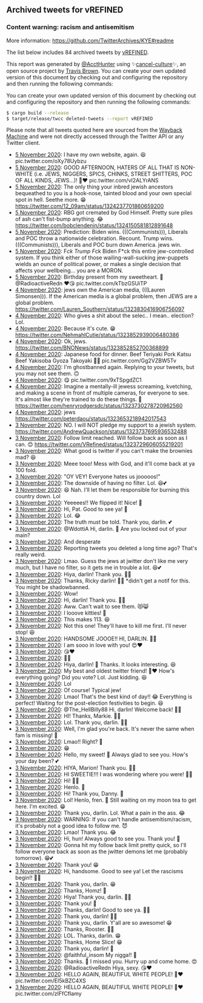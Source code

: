 ## Archived tweets for vREFINED
### Content warning: racism and antisemitism
More information: https://github.com/TwitterArchives/KYE#readme

The list below includes 84 archived tweets by
[vREFINED](https://twitter.com/vREFINED).



This report was generated by [@AcctHunter](https://twitter.com/accthunter) using ✨[cancel-culture](https://github.com/travisbrown/cancel-culture)✨,
an open source project by [Travis Brown](https://twitter.com/travisbrown). You can create your own
updated version of this document by checking out and configuring the repository and then running
the following commands:

You can create your own updated version of this document by checking out and configuring the
repository and then running the following commands:

```bash
$ cargo build --release
$ target/release/twcc deleted-tweets --report vREFINED
```

Please note that all tweets quoted here are sourced from the
[Wayback Machine](https://web.archive.org) and were not directly accessed through the Twitter API or
any Twitter client.

* [ 5 November 2020](https://web.archive.org/web/20201105204753/https://twitter.com/VRefined/status/1324452261863387136): I have my own website, again. 😆 pic.twitter.com/oXy78Uybzu
* [ 5 November 2020](https://web.archive.org/web/20201105201106/https://twitter.com/VRefined/status/1324442478640988160): GOOD AFTERNOON, HATERS OF ALL THAT IS NON-WHITE (i.e. JEWS, NIGGERS, SPICS, CHINKS, STREET SHITTERS, POC OF ALL KINDS, JEWS...)! 🤗❤ pic.twitter.com/vI2ALYrANS
* [ 5 November 2020](https://web.archive.org/web/20201105064251/https://twitter.com/VRefined/status/1324239503591006209): The only thing your inbred jewish ancestors bequeathed to you is a hook-nose, tainted blood and your own special spot in hell. Seethe more. 😁 https://twitter.com/12_09am/status/1324237701860659200
* [ 5 November 2020](https://web.archive.org/web/20201105062220/https://twitter.com/VRefined/status/1324235225656778754): RBG got cremated by God Himself. Pretty sure piles of ash can't fist-bump anything. 😂 https://twitter.com/bobclendenin/status/1324150581812891648
* [ 5 November 2020](https://web.archive.org/web/20201105061527/https://twitter.com/VRefined/status/1324233345278992384): Prediction:  Biden wins.  (((Communists))), Liberals and POC throw a nationwide celebration.  Recount.  Trump wins.  (((Communists))), Liberals and POC burn down America.  jews win.
* [ 5 November 2020](https://web.archive.org/web/20201105045427/https://twitter.com/VRefined/status/1324213073943560193): F*ck Trump F*ck Biden F*ck this entire jew-controlled system.  If you think either of those wailing-wall-sucking jew-puppets wields an ounce of political power, or makes a single decision that affects your wellbeing... you are a MORON.
* [ 5 November 2020](https://web.archive.org/web/20201105020505/https://twitter.com/VRefined/status/1324170416349356033): Birthday present from my sweetheart. 🤗   @RadioactiveRedn  ❤😘 pic.twitter.com/kTbzGSUiTP
* [ 4 November 2020](https://web.archive.org/web/20201104233541/https://twitter.com/VRefined/status/1324121398038700033): jews own the American media, (((Lauren Simonsen))).   If the American media is a global problem, then JEWS are a global problem. https://twitter.com/Lauren_Southern/status/1323830416906756097
* [ 4 November 2020](https://web.archive.org/web/20201104070626/https://twitter.com/VRefined/status/1323883604846485505): Who gives a shit about the selec.. I mean.. election? Lol.
* [ 4 November 2020](https://web.archive.org/web/20201104052031/https://twitter.com/VRefined/status/1323857321081085955): Because it's cute. 😁 https://twitter.com/NehmahlCutie/status/1323852939006480386
* [ 4 November 2020](https://web.archive.org/web/20201104050947/https://twitter.com/VRefined/status/1323854214922149888): Ok, jews. https://twitter.com/BNONews/status/1323852852700368899
* [ 4 November 2020](https://web.archive.org/web/20201104041112/https://twitter.com/VRefined/status/1323839139356266499): Japanese food for dinner.   Beef Teriyaki Pork Katsu  Beef Yakisoba  Gyoza  Takoyaki   🤗😋 pic.twitter.com/Gg2VZBW5Tv
* [ 4 November 2020](https://web.archive.org/web/20201104025514/https://twitter.com/VRefined/status/1323820238836846594): I'm ghostbanned again. Replying to your tweets, but you may not see them. 🙃
* [ 4 November 2020](https://web.archive.org/web/20201104010649/https://twitter.com/VRefined/status/1323791863762046976): 😋 pic.twitter.com/9xTSpgdZC1
* [ 4 November 2020](https://web.archive.org/web/20201104010302/https://twitter.com/VRefined/status/1323790395273261056): Imagine a mentally-ill jewess screaming, kvetching, and making a scene in front of multiple cameras, for everyone to see.  It's almost like they're trained to do these things. 🤔 https://twitter.com/henryrodgersdc/status/1323730278720962560
* [ 4 November 2020](https://web.archive.org/web/20201104003732/https://twitter.com/VRefined/status/1323781463150649344): jews https://twitter.com/peterdaou/status/1323653218942017543
* [ 3 November 2020](https://web.archive.org/web/20201103235833/https://twitter.com/VRefined/status/1323776321412075521): NO.   I will NOT pledge my support to a jewish system. https://twitter.com/AndrewQuackson/status/1323737695936532488
* [ 3 November 2020](https://web.archive.org/web/20201103232255/https://twitter.com/VRefined/status/1323767406431535111): Follow limit reached. Will follow back as soon as I can. 😊 https://twitter.com/VRefined/status/1323729606055219201
* [ 3 November 2020](https://web.archive.org/web/20201103223210/https://twitter.com/VRefined/status/1323754800798904322): What good is twitter if you can't make the brownies mad? 😆
* [ 3 November 2020](https://web.archive.org/web/20201103223132/https://twitter.com/VRefined/status/1323754653008433158): Meee tooo! Mess with God, and it'll come back at ya 100 fold.
* [ 3 November 2020](https://web.archive.org/web/20201103223033/https://twitter.com/VRefined/status/1323754310942023688): "OY VEY! Everyone hates us jooooos!"
* [ 3 November 2020](https://web.archive.org/web/20201103222936/https://twitter.com/VRefined/status/1323754112341725184): The downside of having no filter. Lol. 😆💕
* [ 3 November 2020](https://web.archive.org/web/20201103222840/https://twitter.com/VRefined/status/1323753915461128194): 😆 Nah. I'll let them be responsible for burning this country down. Lol
* [ 3 November 2020](https://web.archive.org/web/20201103222716/https://twitter.com/VRefined/status/1323753550296551424): Yeeeees!! We flipped it! Nice! 🤗
* [ 3 November 2020](https://web.archive.org/web/20201103221524/https://twitter.com/VRefined/status/1323750570235219970): Hi, Pat. Good to see ya! 🤗
* [ 3 November 2020](https://web.archive.org/web/20201103221503/https://twitter.com/VRefined/status/1323750472365285385): Lol. 😂
* [ 3 November 2020](https://web.archive.org/web/20201103221401/https://twitter.com/VRefined/status/1323750254391513088): The truth must be told. Thank you, darlin. 💕
* [ 3 November 2020](https://web.archive.org/web/20201103221221/https://twitter.com/VRefined/status/1323749704686018560): @WdottiA  Hi, darlin. 🤗 Are you locked out of your main?
* [ 3 November 2020](https://web.archive.org/web/20201103221030/https://twitter.com/VRefined/status/1323749340792369156): And desperate
* [ 3 November 2020](https://web.archive.org/web/20201103221030/https://twitter.com/VRefined/status/1323749340792369156): Reporting tweets you deleted a long time ago? That's really weird.
* [ 3 November 2020](https://web.archive.org/web/20201103220927/https://twitter.com/VRefined/status/1323749094913904640): Lmao. Guess the jews at jwitter don't like me very much, but I have no filter, so it gets me in trouble a lot. 😆💕
* [ 3 November 2020](https://web.archive.org/web/20201103220841/https://twitter.com/VRefined/status/1323748845864521728): Hiya, darlin! Thank you. 🤗💕
* [ 3 November 2020](https://web.archive.org/web/20201103220752/https://twitter.com/VRefined/status/1323748677765259264): Thanks, Ricky darlin! 🤗💕  *didn't get a notif for this. You might be shadowbanned.
* [ 3 November 2020](https://web.archive.org/web/20201103220529/https://twitter.com/VRefined/status/1323748101484589056): Wow!
* [ 3 November 2020](https://web.archive.org/web/20201103215917/https://twitter.com/VRefined/status/1323746514724900864): Hi, darlin! Thank you. 🤗💕
* [ 3 November 2020](https://web.archive.org/web/20201103215845/https://twitter.com/VRefined/status/1323746394256089089): Aww. Can't wait to see them. 😻😸
* [ 3 November 2020](https://web.archive.org/web/20201103215657/https://twitter.com/VRefined/status/1323745928352829444): I looove kitties! 🤗
* [ 3 November 2020](https://web.archive.org/web/20201103215541/https://twitter.com/VRefined/status/1323745601297784833): This makes 113. 😆
* [ 3 November 2020](https://web.archive.org/web/20201103214933/https://twitter.com/VRefined/status/1323744060947992576): Not this one! They'll have to kill me first. I'll never stop! 😆
* [ 3 November 2020](https://web.archive.org/web/20201103214814/https://twitter.com/VRefined/status/1323743693753470977): HANDSOME JOOOE!! HI, DARLIN. 🤗💕
* [ 3 November 2020](https://web.archive.org/web/20201103214747/https://twitter.com/VRefined/status/1323743560760479744): I am sooo in love with you! 😍❤
* [ 3 November 2020](https://web.archive.org/web/20201103214454/https://twitter.com/VRefined/status/1323742884567330816): 😘❤
* [ 3 November 2020](https://web.archive.org/web/20201103214059/https://twitter.com/VRefined/status/1323741894652891137): 🤗💕
* [ 3 November 2020](https://web.archive.org/web/20201103213417/https://twitter.com/VRefined/status/1323740227786199042): Hiya, darlin! 🤗 Thanks. It looks interesting. 😆
* [ 3 November 2020](https://web.archive.org/web/20201103213140/https://twitter.com/VRefined/status/1323739564113072137): My best and oldest twitter friend! 🤗❤ How's everything going? Did you vote? Lol. Just kidding. 😆
* [ 3 November 2020](https://web.archive.org/web/20201103213036/https://twitter.com/VRefined/status/1323739308033978378): Lol
* [ 3 November 2020](https://web.archive.org/web/20201103213036/https://twitter.com/VRefined/status/1323739308033978378): Of course! Typical jew!
* [ 3 November 2020](https://web.archive.org/web/20201103212216/https://twitter.com/VRefined/status/1323737174097993728): Lmao! That's the best kind of day!! 😂 Everything is perfect! Waiting for the post-election festivities to begin. 😆
* [ 3 November 2020](https://web.archive.org/web/20201103211813/https://twitter.com/VRefined/status/1323736129074532352): @The_HellBilly88  Hi, darlin! Welcome back! 🤗💕
* [ 3 November 2020](https://web.archive.org/web/20201103211700/https://twitter.com/VRefined/status/1323735875344388101): HI! Thanks, Markie. 🤗💕
* [ 3 November 2020](https://web.archive.org/web/20201103211640/https://twitter.com/VRefined/status/1323735750618292224): Lol. Thank you, darlin. 🤗💕
* [ 3 November 2020](https://web.archive.org/web/20201103211544/https://twitter.com/VRefined/status/1323735555092500480): Well, I'm glad you're back. It's never the same when fam is missing! 🤗
* [ 3 November 2020](https://web.archive.org/web/20201103211452/https://twitter.com/VRefined/status/1323735381053972481): Lmao!! Right? 🤣
* [ 3 November 2020](https://web.archive.org/web/20201103211429/https://twitter.com/VRefined/status/1323735257502408707): 😁
* [ 3 November 2020](https://web.archive.org/web/20201103211342/https://twitter.com/VRefined/status/1323735061833883651): Hello, my sweet! 🤗 Always glad to see you.   How's your day been? 💕
* [ 3 November 2020](https://web.archive.org/web/20201103211324/https://twitter.com/VRefined/status/1323734854568169473): HIYA, Marion! Thank you. 🤗💕
* [ 3 November 2020](https://web.archive.org/web/20201103211208/https://twitter.com/VRefined/status/1323734633067012098): HI SWEETIE!!! I was wondering where you were! 🤗💕
* [ 3 November 2020](https://web.archive.org/web/20201103211134/https://twitter.com/VRefined/status/1323734459439603717): Hi! 🤗💕
* [ 3 November 2020](https://web.archive.org/web/20201103211055/https://twitter.com/VRefined/status/1323734325830012929): Henlo. 🤗
* [ 3 November 2020](https://web.archive.org/web/20201103211020/https://twitter.com/VRefined/status/1323734198721662978): Hi! Thank you, Danny. 🤗
* [ 3 November 2020](https://web.archive.org/web/20201103210922/https://twitter.com/VRefined/status/1323733976280870912): Lol! Henlo, fren. 🤗 Still waiting on my moon tea to get here. I'm excited. 😁
* [ 3 November 2020](https://web.archive.org/web/20201103210308/https://twitter.com/VRefined/status/1323732410790543366): Thank you, darlin. Lol. What a pain in the ass. 😂
* [ 3 November 2020](https://web.archive.org/web/20201103205608/https://twitter.com/VRefined/status/1323730542974697477): WARNING:   If you can't handle antisemitism/racism, it's probably not a good idea to follow me. 😈
* [ 3 November 2020](https://web.archive.org/web/20201103205357/https://twitter.com/VRefined/status/1323729976055762945): Lmao! Thank you. 😂
* [ 3 November 2020](https://web.archive.org/web/20201103205305/https://twitter.com/VRefined/status/1323729843293401088): Hi, hun! Always good to see you. Thank you! 🤗
* [ 3 November 2020](https://web.archive.org/web/20201103205205/https://twitter.com/VRefined/status/1323729606055219201): Gonna hit my follow back limit pretty quick, so I'll follow everyone back as soon as the jwitter demons let me (probably tomorrow). 😁💕
* [ 3 November 2020](https://web.archive.org/web/20201103204844/https://twitter.com/VRefined/status/1323728772600942593): Thank you! 😁
* [ 3 November 2020](https://web.archive.org/web/20201103204821/https://twitter.com/VRefined/status/1323728652069195777): Hi, handsome. Good to see ya! Let the rascisms begin!! 🤗💕
* [ 3 November 2020](https://web.archive.org/web/20201103204738/https://twitter.com/VRefined/status/1323728484477423616): Thank you, darlin. 😁
* [ 3 November 2020](https://web.archive.org/web/20201103204724/https://twitter.com/VRefined/status/1323728408245948423): Thanks, Homz! 🤗
* [ 3 November 2020](https://web.archive.org/web/20201103204707/https://twitter.com/VRefined/status/1323728319964172288): Hiya! Thank you, darlin. 🤗💕
* [ 3 November 2020](https://web.archive.org/web/20201103204632/https://twitter.com/VRefined/status/1323728214544523264): Thank you! 🤗
* [ 3 November 2020](https://web.archive.org/web/20201103204553/https://twitter.com/VRefined/status/1323728010474905601): Thanks, darlin! Good to see ya. 🤗💕
* [ 3 November 2020](https://web.archive.org/web/20201103204512/https://twitter.com/VRefined/status/1323727854773948416): Thank you, darlin! 🤗💕
* [ 3 November 2020](https://web.archive.org/web/20201103204436/https://twitter.com/VRefined/status/1323727724121411590): Thank you, darlin. Y'all are so awesome! 😁
* [ 3 November 2020](https://web.archive.org/web/20201103204411/https://twitter.com/VRefined/status/1323727614771556353): Thanks, Rooster. 🤗💕
* [ 3 November 2020](https://web.archive.org/web/20201103204344/https://twitter.com/VRefined/status/1323727511344324609): LOL. Thanks, darlin. 😁
* [ 3 November 2020](https://web.archive.org/web/20201103204122/https://twitter.com/VRefined/status/1323726867103440897): Thanks, Home Slice! 😁
* [ 3 November 2020](https://web.archive.org/web/20201103204054/https://twitter.com/VRefined/status/1323726753534222341): Thank you, darlin! 🤗
* [ 3 November 2020](https://web.archive.org/web/20201103203920/https://twitter.com/VRefined/status/1323726386935332865): @faithful_insom  My nigga!! 🤗
* [ 3 November 2020](https://web.archive.org/web/20201103203900/https://twitter.com/VRefined/status/1323726287115091968): Thanks. 🤗 I missed you. Hurry up and come home. 😍
* [ 3 November 2020](https://web.archive.org/web/20201103203735/https://twitter.com/VRefined/status/1323725929458372609): @RadioactiveRedn  Hiya, sexy. 😘❤
* [ 3 November 2020](https://web.archive.org/web/20201103203513/https://twitter.com/VRefined/status/1323725329438035968): HELLO AGAIN, BEAUTIFUL WHITE PEOPLE! 🤗❤ pic.twitter.com/EI5kBZC4XS
* [ 3 November 2020](https://web.archive.org/web/20201103203224/https://twitter.com/VRefined/status/1323724667677454337): HELLO AGAIN, BEAUTIFUL WHITE PEOPLE! 🤗❤ pic.twitter.com/zIFfCfIamy

